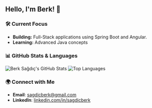 ## Hello, I'm Berk! 👋

### 🛠️ Current Focus
- **Building:** Full-Stack applications using Spring Boot and Angular.
- **Learning:** Advanced Java concepts

### 📊 GitHub Stats & Languages
![Berk Sağdıç's GitHub Stats](https://github-readme-stats.vercel.app/api?username=sagdicberk&show_icons=true&hide_title=true&hide=prs&theme=dark&count_private=true)
![Top Languages](https://github-readme-stats.vercel.app/api/top-langs/?username=sagdicberk&layout=compact&theme=dark)


### 🌍 Connect with Me
- **Email**: [sagdicberk@gmail.com](mailto:sagdicberk@gmail.com)
- **LinkedIn**: [linkedin.com/in/sagdicberk](https://linkedin.com/in/sagdicberk)






